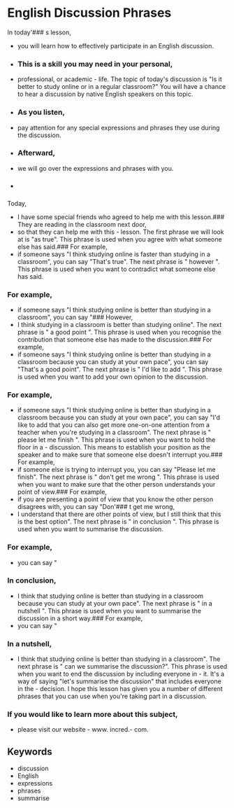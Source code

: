 # English Discussion Phrases
In today'### s lesson,
- you will learn how to effectively participate in an English discussion.
- ###  This is a skill you may need in your personal,
- professional, or academic - life. The topic of today's discussion is "Is it better to study online or in a regular classroom?" You will have a chance to hear a discussion by native English speakers on this topic.
- ###  As you listen,
- pay attention for any special expressions and phrases they use during the discussion.
- ###  Afterward,
- we will go over the expressions and phrases with you.
- ### 
Today,
- I have some special friends who agreed to help me with this lesson.###  They are reading in the classroom next door,
- so that they can help me with this - lesson. The first phrase we will look at is "as true". This phrase is used when you agree with what someone else has said.###  For example,
- if someone says "I think studying online is faster than studying in a classroom", you can say "That's true".
The next phrase is " however ". This phrase is used when you want to contradict what someone else has said.
###  For example,
- if someone says "I think studying online is better than studying in a classroom", you can say "### However,
- I think studying in a classroom is better than studying online".
The next phrase is " a good point ". This phrase is used when you recognise the contribution that someone else has made to the discussion.###  For example,
- if someone says "I think studying online is better than studying in a classroom because you can study at your own pace", you can say "That's a good point".
The next phrase is " I'd like to add ". This phrase is used when you want to add your own opinion to the discussion.
###  For example,
- if someone says "I think studying online is better than studying in a classroom because you can study at your own pace", you can say "I'd like to add that you can also get more one-on-one attention from a teacher when you're studying in a classroom".
The next phrase is " please let me finish ". This phrase is used when you want to hold the floor in a - discussion. This means to establish your position as the speaker and to make sure that someone else doesn't interrupt you.###  For example,
- if someone else is trying to interrupt you, you can say "Please let me finish".
The next phrase is " don't get me wrong ". This phrase is used when you want to make sure that the other person understands your point of view.###  For example,
- if you are presenting a point of view that you know the other person disagrees with, you can say "Don'### t get me wrong,
- I understand that there are other points of view, but I still think that this is the best option".
The next phrase is " in conclusion ". This phrase is used when you want to summarise the discussion.
###  For example,
- you can say "
### In conclusion,
- I think that studying online is better than studying in a classroom because you can study at your own pace".
The next phrase is " in a nutshell ". This phrase is used when you want to summarise the discussion in a short way.###  For example,
- you can say "
### In a nutshell,
- I think that studying online is better than studying in a classroom".
The next phrase is " can we summarise the discussion?". This phrase is used when you want to end the discussion by including everyone in - it. It's a way of saying "let's summarise the discussion" that includes everyone in the - decision. I hope this lesson has given you a number of different phrases that you can use when you're taking part in a discussion.
###  If you would like to learn more about this subject,
- please visit our website - www. incred.- com. 
## Keywords
- discussion
- English
- expressions
- phrases
- summarise

